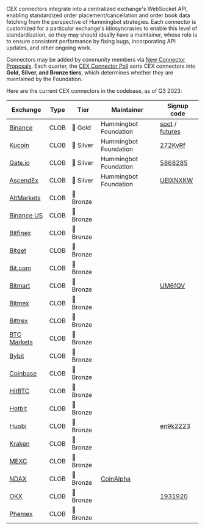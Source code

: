 CEX connectors integrate into a centralized exchange's WebSocket API, enabling standardized order placement/cancellation and order book data fetching from the perspective of Hummingbot strategies. Each connector is customized for a particular exchange's idiosyncrasies to enable this level of standardization, so they may should ideally have a maintainer, whose role is to ensure consistent performance by fixing bugs, incorporating API updates, and other ongoing work.

Connectors may be added by community members via [New Connector Proposals](/governance/proposals). Each quarter, the [CEX Connector Poll](/governance/polls) sorts CEX connectors into **Gold, Silver, and Bronze tiers**, which determines whether they are maintained by the Foundation.

Here are the current CEX connectors in the codebase, as of Q3 2023:

| Exchange | Type | Tier | Maintainer | Signup code |
|----------|------|------|------------|-------------|
| [Binance](../exchanges/binance/index.md) | CLOB | 🥇 Gold | Hummingbot Foundation | [spot](https://www.binance.com/en/register?ref=FQQNNGCD) / [futures](https://www.binance.com/en/futures/ref?code=hummingbot)
| [Kucoin](../exchanges/kucoin/index.md) | CLOB | 🥈 Silver | Hummingbot Foundation | [272KvRf](https://www.kucoin.com/ucenter/signup?rcode=272KvRf)
| [Gate.io](../exchanges/gate-io/index.md) | CLOB | 🥈 Silver | Hummingbot Foundation | [5868285](https://www.gate.io/signup/5868285)
| [AscendEx](../exchanges/ascendex/index.md) | CLOB | 🥈 Silver | Hummingbot Foundation | [UEIXNXKW](https://ascendex.com/register?inviteCode=UEIXNXKW)
| [AltMarkets](../exchanges/altmarkets.md) | CLOB | 🥉 Bronze
| [Binance US](../exchanges/binance-us/index.md) | CLOB | 🥉 Bronze
| [Bitfinex](../exchanges/bitfinex.md) | CLOB | 🥉 Bronze
| [Bitget](../exchanges/bitget-perpetual.md) | CLOB | 🥉 Bronze
| [Bit.com](../exchanges/bit-com-perpetual.md) | CLOB | 🥉 Bronze
| [Bitmart](../exchanges/bitmart/index.md) | CLOB | 🥉 Bronze | | [UM6fQV](https://www.bitmart.com/en?r=UM6fQV)
| [Bitmex](../exchanges/bitmex.md) | CLOB | 🥉 Bronze
| [Bittrex](../exchanges/bittrex.md) | CLOB | 🥉 Bronze
| [BTC Markets](../exchanges/btc-markets.md) | CLOB | 🥉 Bronze
| [Bybit](../exchanges/bybit) | CLOB | 🥉 Bronze
| [Coinbase](../exchanges/coinbase) | CLOB | 🥉 Bronze
| [HitBTC](../exchanges/hitbtc) | CLOB | 🥉 Bronze
| [Hotbit](../exchanges/hotbit) | CLOB | 🥉 Bronze
| [Huobi](../exchanges/huobi) | CLOB | 🥉 Bronze | | [en9k2223](https://www.huobi.com/en-us/v/register/double-invite/?inviter_id=25530615&invite_code=en9k2223)
| [Kraken](../exchanges/kraken) | CLOB | 🥉 Bronze
| [MEXC](../exchanges/mexc) | CLOB | 🥉 Bronze
| [NDAX](../exchanges/ndax) | CLOB | 🥉 Bronze | [CoinAlpha](https://coinalpha.com) | 
| [OKX](../exchanges/okx) | CLOB | 🥉 Bronze | | [1931920](https://www.okx.com/join/1931920)
| [Phemex](../exchanges/phemex-perpetual) | CLOB | 🥉 Bronze |

